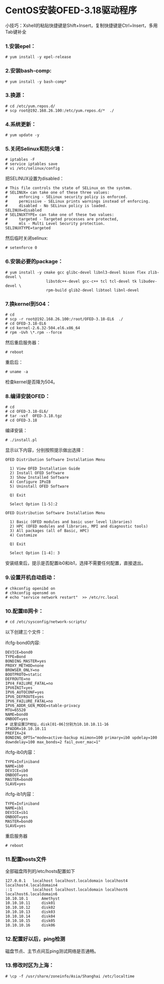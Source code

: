 # CentOS安装OFED-3.18驱动程序

小技巧：Xshell的粘贴快捷键是Shift+Insert，复制快捷键是Ctrl+Insert，多用Tab键补全
### 1.安装epel：

    # yum install -y epel-release

### 2.安装bash-comp:

    # yum install -y bash-comp*

### 3.换源：

    # cd /etc/yum.repos.d/
    # scp root@192.168.26.100:/etc/yum.repos.d/*  ./

### 4.系统更新：

    # yum update -y

### 5.关闭Selinux和防火墙：

    # iptables -F
    # service iptables save
    # vi /etc/selinux/config

把SELINUX设置为disabled：

    # This file controls the state of SELinux on the system.
    # SELINUX= can take one of these three values:
    #     enforcing - SELinux security policy is enforced.
    #     permissive - SELinux prints warnings instead of enforcing.
    #     disabled - No SELinux policy is loaded.
    SELINUX=disabled
    # SELINUXTYPE= can take one of these two values:
    #     targeted - Targeted processes are protected,
    #     mls - Multi Level Security protection.
    SELINUXTYPE=targeted

然后临时关闭selinux:

    # setenforce 0

### 6.安装必要的package：
    # yum install -y cmake gcc glibc-devel libnl3-devel bison flex zlib-devel \
                      libstdc++-devel gcc-c++ tcl tcl-devel tk libudev-devel \
                      rpm-build glib2-devel libtool libnl-devel

### 7.换kernel到504：

    # cd
    # scp -r root@192.168.26.100:/root/OFED-3.18-EL6  ./
    # cd OFED-3.18-EL6
    # cd kernel-2.6.32-504.el6.x86_64
    # rpm -Uvh \*.rpm --force

然后重启服务器：

    # reboot

重启后：

    # uname -a

检查kernel是否降为504。

### 8.编译安装OFED：

    # cd
    # cd OFED-3.18-EL6/
    # tar -vxf  OFED-3.18.tgz
    # cd OFED-3.18

编译安装：

    # ./install.pl

显示以下内容，分别按照提示做出选择：

    OFED Distribution Software Installation Menu

      1) View OFED Installation Guide
      2) Install OFED Software
      3) Show Installed Software
      4) Configure IPoIB
      5) Uninstall OFED Software

      Q) Exit

      Select Option [1-5]:2

    OFED Distribution Software Installation Menu

      1) Basic (OFED modules and basic user level libraries)
      2) HPC (OFED modules and libraries, MPI and diagnostic tools)
      3) All packages (all of Basic, HPC)
      4) Customize

      Q) Exit

      Select Option [1-4]: 3

安装结束后，提示是否配置ib0和ib1，选择不需要任何配置，直接退出。

### 9.设置开机自动启动：

    # chkconfig openibd on
    # chkconfig opensmd on
    # echo "service network restart"  >> /etc/rc.local

### 10.配置IB网卡：

    # cd /etc/sysconfig/network-scripts/

以下创建三个文件：

ifcfg-bond0内容:

    DEVICE=bond0
    TYPE=Bond
    BONDING_MASTER=yes
    PROXY_METHOD=none
    BROWSER_ONLY=no
    BOOTPROTO=static
    DEFROUTE=no
    IPV4_FAILURE_FATAL=no
    IPV6INIT=yes
    IPV6_AUTOCONF=yes
    IPV6_DEFROUTE=yes
    IPV6_FAILURE_FATAL=no
    IPV6_ADDR_GEN_MODE=stable-privacy
    MTU=65520
    NAME=bond0
    ONBOOT=yes
    # 这里设置IP地址，disk[01-06]分别为10.10.10.11-16
    IPADDR=10.10.10.11
    PREFIX=24
    BONDING_OPTS="mode=active-backup miimon=100 primary=ib0 updelay=100 downdelay=100 max_bonds=2 fail_over_mac=1"

ifcfg-ib0内容：

    TYPE=Infiniband
    NAME=ib0
    DEVICE=ib0
    ONBOOT=yes
    MASTER=bond0
    SLAVE=yes

ifcfg-ib1内容：

    TYPE=Infiniband
    NAME=ib1
    DEVICE=ib1
    ONBOOT=yes
    MASTER=bond0
    SLAVE=yes

重启服务器

    # reboot

### 11.配置hosts文件
全部磁盘阵列的/etc/hosts配置如下

    127.0.0.1   localhost localhost.localdomain localhost4 localhost4.localdomain4
    ::1         localhost localhost.localdomain localhost6 localhost6.localdomain6
    10.10.10.1      Amethyst
    10.10.10.11     disk01
    10.10.10.12     disk02
    10.10.10.13     disk03
    10.10.10.14     disk04
    10.10.10.15     disk05
    10.10.10.16     disk06

### 12.配置好以后，ping检测
磁盘节点、主节点间互ping测试网络是否通畅。

### 13.修改时区为上海：
    # \cp -f /usr/share/zoneinfo/Asia/Shanghai /etc/localtime
